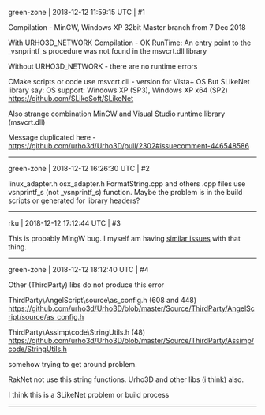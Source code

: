 green-zone | 2018-12-12 11:59:15 UTC | #1

Compilation - MinGW, Windows XP 32bit
Master branch from 7 Dec 2018

With URHO3D_NETWORK
Compilation - OK
RunTime:
An entry point to the _vsnprintf_s procedure was not found in the msvcrt.dll library

Without URHO3D_NETWORK - there are no runtime errors

CMake scripts or code use msvcrt.dll - version for Vista+ OS
But SLikeNet library say:
OS support: Windows XP (SP3), Windows XP x64 (SP2)
https://github.com/SLikeSoft/SLikeNet

Also strange combination MinGW and Visual Studio runtime library (msvcrt.dll)

Message duplicated here - https://github.com/urho3d/Urho3D/pull/2302#issuecomment-446548586

-------------------------

green-zone | 2018-12-12 16:26:30 UTC | #2

linux_adapter.h
osx_adapter.h
FormatString.cpp and others .cpp files
use vsnprintf_s (not _vsnprintf_s) function.
Maybe the problem is in the build scripts or generated for library headers?

-------------------------

rku | 2018-12-12 17:12:44 UTC | #3

This is probably MingW bug. I myself am having [similar issues](https://sourceforge.net/p/mingw-w64/bugs/775/) with that thing.

-------------------------

green-zone | 2018-12-12 18:12:40 UTC | #4

Other (ThirdParty) libs do not produce this error

ThirdParty\AngelScript\source\as_config.h (608 and 448)
https://github.com/urho3d/Urho3D/blob/master/Source/ThirdParty/AngelScript/source/as_config.h

ThirdParty\Assimp\code\StringUtils.h (48)
https://github.com/urho3d/Urho3D/blob/master/Source/ThirdParty/Assimp/code/StringUtils.h

somehow trying to get around problem.

RakNet not use this string functions.
Urho3D and other libs (i think) also.

I think this is a SLikeNet  problem or build process

-------------------------

